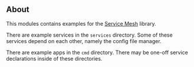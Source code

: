 ## About

This modules contains examples for the [Service Mesh](https://github.com/gravestench/servicemesh) library.

There are example services in the `services` directory. Some of 
these services depend on each other, namely the config file manager.

There are example apps in the `cmd` directory. There may be one-off
service declarations inside of these directories.